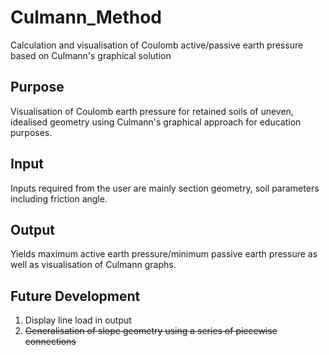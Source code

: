 # Culmann_Method
 Calculation and visualisation of Coulomb active/passive earth pressure based on Culmann's graphical solution

## Purpose
 Visualisation of Coulomb earth pressure for retained soils of uneven, idealised geometry using Culmann's graphical approach for education purposes.

## Input
 Inputs required from the user are mainly section geometry, soil parameters including friction angle.

## Output
 Yields maximum active earth pressure/minimum passive earth pressure as well as visualisation of Culmann graphs.

## Future Development
1. Display line load in output
2. ~~Generalisation of slope geometry using a series of piecewise connections~~
